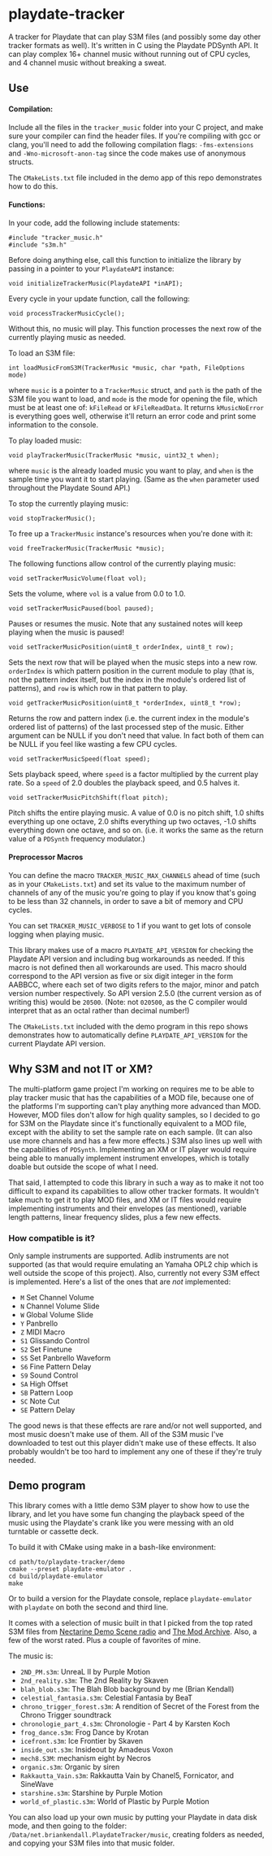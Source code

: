 # playdate-tracker

A tracker for Playdate that can play S3M files (and possibly some day other tracker formats as well). It's written in C using the Playdate PDSynth API. It can play complex 16+ channel music without running out of CPU cycles, and 4 channel music without breaking a sweat.

## Use

#### Compilation:

Include all the files in the `tracker_music` folder into your C project, and make sure your compiler can find the header files. If you're compiling with gcc or clang, you'll need to add the following compilation flags: `-fms-extensions` and `-Wno-microsoft-anon-tag` since the code makes use of anonymous structs.

The `CMakeLists.txt` file included in the demo app of this repo demonstrates how to do this.

#### Functions:

In your code, add the following include statements:

    #include "tracker_music.h"
    #include "s3m.h"

Before doing anything else, call this function to initialize the library by passing in a pointer to your `PlaydateAPI` instance:

    void initializeTrackerMusic(PlaydateAPI *inAPI);

Every cycle in your update function, call the following:

    void processTrackerMusicCycle();
    
Without this, no music will play. This function processes the next row of the currently playing music as needed.

To load an S3M file:

    int loadMusicFromS3M(TrackerMusic *music, char *path, FileOptions mode)

where `music` is a pointer to a `TrackerMusic` struct, and `path` is the path of the S3M file you want to load, and `mode` is the mode for opening the file, which must be at least one of: `kFileRead` or `kFileReadData`. It returns `kMusicNoError` is everything goes well, otherwise it'll return an error code and print some information to the console.

To play loaded music:

    void playTrackerMusic(TrackerMusic *music, uint32_t when);

where `music` is the already loaded music you want to play, and `when` is the sample time you want it to start playing. (Same as the `when` parameter used throughout the Playdate Sound API.)

To stop the currently playing music:

    void stopTrackerMusic();

To free up a `TrackerMusic` instance's resources when you're done with it:

    void freeTrackerMusic(TrackerMusic *music);

The following functions allow control of the currently playing music:

	void setTrackerMusicVolume(float vol);

Sets the volume, where `vol` is a value from 0.0 to 1.0.

	void setTrackerMusicPaused(bool paused);

Pauses or resumes the music. Note that any sustained notes will keep playing when the music is paused!

	void setTrackerMusicPosition(uint8_t orderIndex, uint8_t row);

Sets the next row that will be played when the music steps into a new row. `orderIndex` is which pattern position in the current module to play (that is, not the pattern index itself, but the index in the module's ordered list of patterns), and `row` is which row in that pattern to play.

    void getTrackerMusicPosition(uint8_t *orderIndex, uint8_t *row);
    
Returns the row and pattern index (i.e. the current index in the module's ordered list of patterns) of the last processed step of the music. Either argument can be NULL if you don't need that value. In fact both of them can be NULL if you feel like wasting a few CPU cycles.

	void setTrackerMusicSpeed(float speed);

Sets playback speed, where `speed` is a factor multiplied by the current play rate. So a `speed` of 2.0 doubles the playback speed, and 0.5 halves it.

	void setTrackerMusicPitchShift(float pitch);

Pitch shifts the entire playing music. A value of 0.0 is no pitch shift, 1.0 shifts everything up one octave, 2.0 shifts everything up two octaves, -1.0 shifts everything down one octave, and so on. (i.e. it works the same as the return value of a `PDSynth` frequency modulator.)

#### Preprocessor Macros

You can define the macro `TRACKER_MUSIC_MAX_CHANNELS` ahead of time (such as in your `CMakeLists.txt`) and set its value to the maximum number of channels of any of the music you're going to play if you know that's going to be less than 32 channels, in order to save a bit of memory and CPU cycles.

You can set `TRACKER_MUSIC_VERBOSE` to 1 if you want to get lots of console logging when playing music.

This library makes use of a macro `PLAYDATE_API_VERSION` for checking the Playdate API version and including bug workarounds as needed. If this macro is not defined then all workarounds are used. This macro should correspond to the API version as five or six digit integer in the form AABBCC, where each set of two digits refers to the major, minor and patch version number respectively. So API version 2.5.0 (the current version as of writing this) would be `20500`. (Note: not `020500`, as the C compiler would interpret that as an octal rather than decimal number!)

The `CMakeLists.txt` included with the demo program in this repo shows demonstrates how to automatically define `PLAYDATE_API_VERSION` for the current Playdate API version.

## Why S3M and not IT or XM?

The multi-platform game project I'm working on requires me to be able to play tracker music that has the capabilities of a MOD file, because one of the platforms I'm supporting can't play anything more advanced than MOD. However, MOD files don't allow for high quality samples, so I decided to go for S3M on the Playdate since it's functionally equivalent to a MOD file, except with the ability to set the sample rate on each sample. (It can also use more channels and has a few more effects.) S3M also lines up well with the capabilities of `PDSynth`. Implementing an XM or IT player would require being able to manually implement instrument envelopes, which is totally doable but outside the scope of what I need.

That said, I attempted to code this library in such a way as to make it not too difficult to expand its capabilities to allow other tracker formats. It wouldn't take much to get it to play MOD files, and XM or IT files would require implementing instruments and their envelopes (as mentioned), variable length patterns, linear frequency slides, plus a few new effects.

### How compatible is it?

Only sample instruments are supported. Adlib instruments are not supported (as that would require emulating an Yamaha OPL2 chip which is well outside the scope of this project). Also, currently not every S3M effect is implemented. Here's a list of the ones that are _not_ implemented:

- `M` Set Channel Volume
- `N` Channel Volume Slide
- `W` Global Volume Slide
- `Y` Panbrello
- `Z` MIDI Macro
- `S1` Glissando Control 
- `S2` Set Finetune
- `S5` Set Panbrello Waveform 
- `S6` Fine Pattern Delay 
- `S9` Sound Control 
- `SA` High Offset
- `SB` Pattern Loop
- `SC` Note Cut
- `SE` Pattern Delay

The good news is that these effects are rare and/or not well supported, and most music doesn't make use of them. All of the S3M music I've downloaded to test out this player didn't make use of these effects. It also probably wouldn't be too hard to implement any one of these if they're truly needed.

## Demo program

This library comes with a little demo S3M player to show how to use the library, and let you have some fun changing the playback speed of the music using the Playdate's crank like you were messing with an old turntable or cassette deck.

To build it with CMake using make in a bash-like environment:

    cd path/to/playdate-tracker/demo
    cmake --preset playdate-emulator .
    cd build/playdate-emulator
    make
    
Or to build a version for the Playdate console, replace `playdate-emulator` with `playdate` on both the second and third line.

It comes with a selection of music built in that I picked from the top rated S3M files from [Nectarine Demo Scene radio](https://scenestream.net) and [The Mod Archive](https://modarchive.org/). Also, a few of the worst rated. Plus a couple of favorites of mine.

The music is:

* `2ND_PM.s3m`: UnreaL II by Purple Motion
* `2nd_reality.s3m`: The 2nd Reality by Skaven
* `blah_blob.s3m`: The Blah Blob background by me (Brian Kendall)
* `celestial_fantasia.s3m`: Celestial Fantasia by BeaT
* `chrono_trigger_forest.s3m`: A rendition of Secret of the Forest from the Chrono Trigger soundtrack
* `chronologie_part_4.s3m`: Chronologie - Part 4 by Karsten Koch
* `frog_dance.s3m`: Frog Dance by Krotan
* `icefront.s3m`: Ice Frontier by Skaven
* `inside_out.s3m`: Insideout by Amadeus Voxon
* `mech8.S3M`: mechanism eight by Necros
* `organic.s3m`: Organic by siren
* `Rakkautta_Vain.s3m`: Rakkautta Vain by Chanel5, Fornicator, and SineWave 
* `starshine.s3m`: Starshine by Purple Motion
* `world_of_plastic.s3m`: World of Plastic by Purple Motion

You can also load up your own music by putting your Playdate in data disk mode, and then going to the folder: `/Data/net.briankendall.PlaydateTracker/music`, creating folders as needed, and copying your S3M files into that music folder.
